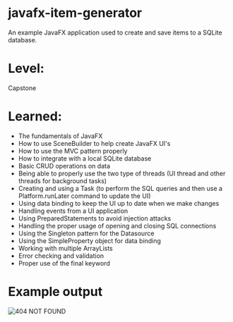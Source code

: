 # javafx-item-generator
An example JavaFX application used to create and save items to a SQLite database.

# Level:
Capstone

# Learned:
- The fundamentals of JavaFX
- How to use SceneBuilder to help create JavaFX UI's
- How to use the MVC pattern properly
- How to integrate with a local SQLite database
- Basic CRUD operations on data
- Being able to properly use the two type of threads (UI thread and other threads for background tasks)
- Creating and using a Task (to perform the SQL queries and then use a Platform.runLater command to update the UI)
- Using data binding to keep the UI up to date when we make changes
- Handling events from a UI application
- Using PreparedStatements to avoid injection attacks
- Handling the proper usage of opening and closing SQL connections
- Using the Singleton pattern for the Datasource
- Using the SimpleProperty object for data binding
- Working with multiple ArrayLists
- Error checking and validation
- Proper use of the final keyword

# Example output

![404 NOT FOUND](example.png)
